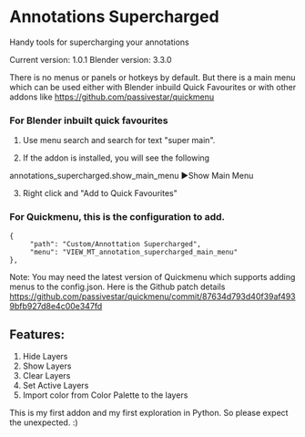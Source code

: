 # Annotations Supercharged

Handy tools for supercharging your annotations

Current version: 1.0.1
Blender version: 3.3.0

There is no menus or panels or hotkeys by default. But there is a main menu which can be used either with Blender inbuild Quick Favourites or with other addons like https://github.com/passivestar/quickmenu

### For Blender inbuilt quick favourites
1. Use menu search and search for text "super main".

2. If the addon is installed, you will see the following

annotations_supercharged.show_main_menu ▶Show Main Menu

3. Right click and "Add to Quick Favourites"

### For Quickmenu, this is the configuration to add. 
```
{
     "path": "Custom/Annottation Supercharged",
     "menu": "VIEW_MT_annotation_supercharged_main_menu"
},
```
Note: You may need the latest version of Quickmenu which supports adding menus to the config.json. Here is the Github patch details https://github.com/passivestar/quickmenu/commit/87634d793d40f39af4939bfb927d8e4c00e347fd

## Features:
1. Hide Layers
2. Show Layers
3. Clear Layers
4. Set Active Layers
5. Import color from Color Palette to the layers



This is my first addon and my first exploration in Python. So please expect the unexpected. :)
